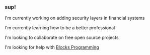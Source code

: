 ### sup!

I'm currently working on adding security layers in financial systems

I'm currently learning how to be a better professional

I'm looking to collaborate on free open source projects

I'm looking for help with [Blocks Programming](https://github.com/ssouzawallace/blocks-programming)
